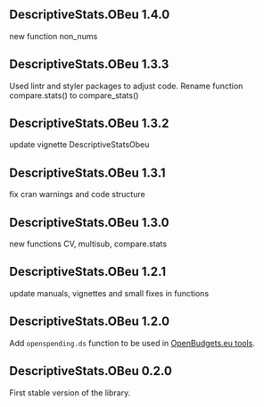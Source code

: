 ## DescriptiveStats.OBeu 1.4.0

new function non\_nums

## DescriptiveStats.OBeu 1.3.3

Used lintr and styler packages to adjust code. Rename function
compare.stats() to compare\_stats()

## DescriptiveStats.OBeu 1.3.2

update vignette DescriptiveStatsObeu

## DescriptiveStats.OBeu 1.3.1

fix cran warnings and code structure

## DescriptiveStats.OBeu 1.3.0

new functions CV, multisub, compare.stats

## DescriptiveStats.OBeu 1.2.1

update manuals, vignettes and small fixes in functions

## DescriptiveStats.OBeu 1.2.0

Add `openspending.ds` function to be used in [OpenBudgets.eu
tools](http://openbudgets.eu/tools/).

## DescriptiveStats.OBeu 0.2.0

First stable version of the library.
